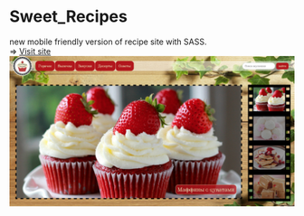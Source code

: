 # Sweet_Recipes
new mobile friendly version of recipe site with SASS.
<br>
=> [Visit site](https://rawgit.com/Annelia55/Sweet_Recipes_new/master/Index.html)
<br>
![Picture](Main.jpg)
